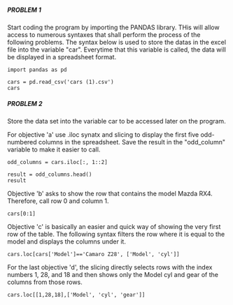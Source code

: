 ##### PROBLEM 1

Start coding the program by importing the PANDAS library. THis will allow access to numerous syntaxes that shall perform the process of the following problems.
The syntax below is used to store the datas in the excel file into the variable "car". Everytime that this variable is called, the data will be displayed in a spreadsheet format.

``` 
import pandas as pd

cars = pd.read_csv('cars (1).csv')
cars
```

##### PROBLEM 2
Store the data set into the variable car to be accessed later on the program. 

For objective 'a' use .iloc synatx and slicing to display the first five odd-numbered columns in the spreadsheet. 
Save the result in the "odd_column" variable to make it easier to call. 

```
odd_columns = cars.iloc[:, 1::2]

result = odd_columns.head()
result
```

Objective 'b' asks to show the row that contains the model Mazda RX4. Therefore, call row 0 and column 1.

```
cars[0:1]
```

Objective 'c' is basically an easier and quick way of showing the very first row of the table. The following syntax filters the row where it is equal to the model and displays the columns under it.

```
cars.loc[cars['Model']=='Camaro Z28', ['Model', 'cyl']]
```

For the last objective 'd', the slicing directly selects rows with the index numbers 1, 28, and 18 and then shows only the Model cyl and gear of the  columns from those rows.
```
cars.loc[[1,28,18],['Model', 'cyl', 'gear']]
```


